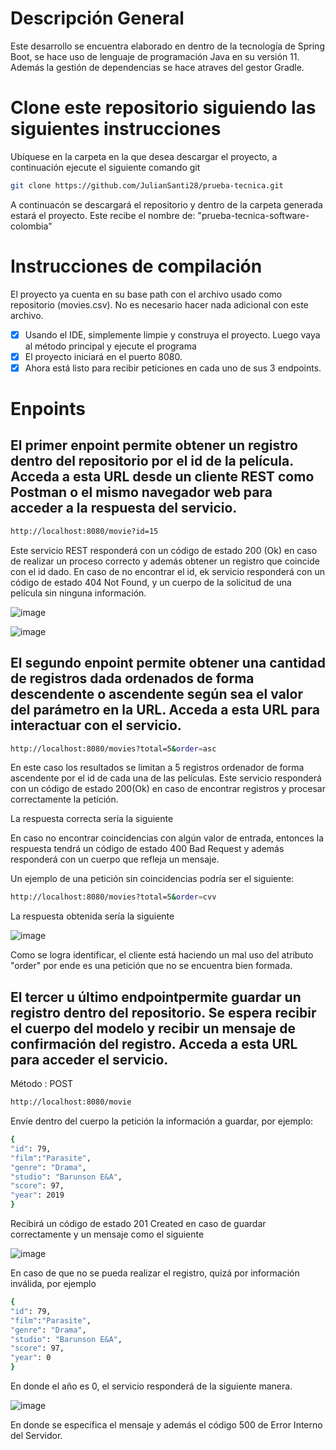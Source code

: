 # Descripción General
Este desarrollo se encuentra elaborado en dentro de la tecnología de Spring Boot, se hace uso de lenguaje de programación Java en su versión 11. Además la gestión de dependencias se hace atraves del gestor Gradle.

# Clone este repositorio siguiendo las siguientes instrucciones
Ubíquese en la carpeta en la que desea descargar el proyecto, a continuación ejecute el siguiente comando git
```sh
git clone https://github.com/JulianSanti28/prueba-tecnica.git
```
A continuacón se descargará el repositorio y dentro de la carpeta generada estará el proyecto. Este recibe el nombre de: "prueba-tecnica-software-colombia"

# Instrucciones de compilación
El proyecto ya cuenta en su base path con el archivo usado como repositorio (movies.csv). No es necesario hacer nada adicional con este archivo.

- [x] Usando el IDE, simplemente limpie y construya el proyecto. Luego vaya al método principal y ejecute el programa
- [x] El proyecto iniciará en el puerto 8080.
- [x] Ahora está listo para recibir peticiones en cada uno de sus 3 endpoints.  

# Enpoints

## El primer enpoint permite obtener un registro dentro del repositorio por el id de la película. Acceda a esta URL desde un cliente REST como Postman o el mismo navegador web para acceder a la respuesta del servicio.

```sh
http://localhost:8080/movie?id=15
```
Este servicio REST responderá con un código de estado 200 (Ok) en caso de realizar un proceso correcto y además obtener un registro que coincide con el id dado.
En caso de no encontrar el id, ek servicio responderá con un código de estado 404 Not Found, y un cuerpo de la solicitud de una película sin ninguna información.

![image](https://user-images.githubusercontent.com/67648220/185752050-5cb785a3-1157-4897-8d68-96f9cc78f4b5.png)

![image](https://user-images.githubusercontent.com/67648220/185752069-9ed82bf8-1ad6-4ba5-a052-92c35e9e7c47.png)


## El segundo enpoint permite obtener una cantidad de registros dada ordenados de forma descendente o ascendente según sea el valor del parámetro en la URL. Acceda a esta URL para interactuar con el servicio.

```sh
http://localhost:8080/movies?total=5&order=asc
```
En este caso los resultados se limitan a 5 registros ordenador de forma ascendente por el id de cada una de las películas.
Este servicio responderá con un código de estado 200(Ok) en caso de encontrar registros y procesar correctamente la petición.

La respuesta correcta sería la siguiente



En caso no encontrar coincidencias con algún valor de entrada, entonces la respuesta tendrá un código de estado 400 Bad Request y además responderá con un cuerpo que refleja un mensaje.

Un ejemplo de una petición sin coincidencias podría ser el siguiente:

```sh
http://localhost:8080/movies?total=5&order=cvv
```
La respuesta obtenida sería la siguiente

![image](https://user-images.githubusercontent.com/67648220/185751929-f53d0f6f-095e-4daf-92a8-dc2790aac5a2.png)

Como se logra identificar, el cliente está haciendo un mal uso del atributo "order" por ende es una petición que no se encuentra bien formada.

## El tercer u último endpointpermite guardar un registro dentro del repositorio. Se espera recibir el cuerpo del modelo y recibir un mensaje de confirmación del registro. Acceda a esta URL para acceder el servicio.

Método : POST

```sh
http://localhost:8080/movie
```
Envíe dentro del cuerpo la petición la información a guardar, por ejemplo:

```sh
{
"id": 79,
"film":"Parasite",
"genre": "Drama",
"studio": "Barunson E&A",
"score": 97,
"year": 2019
}
```

Recibirá un código de estado 201 Created en caso de guardar correctamente y un mensaje como el siguiente

![image](https://user-images.githubusercontent.com/67648220/185752520-f5ccd614-909e-4ab1-8f70-09f4eb6a0e8c.png)

En caso de que no se pueda realizar el registro, quizá por información inválida, por ejemplo

```sh
{
"id": 79,
"film":"Parasite",
"genre": "Drama",
"studio": "Barunson E&A",
"score": 97,
"year": 0
}
```
En donde el año es 0, el servicio responderá de la siguiente manera.

![image](https://user-images.githubusercontent.com/67648220/185752576-0317ef23-7ac1-435e-bfcd-7ac3081a805c.png)

En donde se específica el mensaje y además el código 500 de Error Interno del Servidor.




